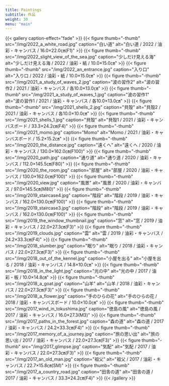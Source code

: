 ```yaml
---
title: Paintings
subtitle: 作品
weight: 30
menu: "main"
---
```




{{< gallery caption-effect="fade" >}}
  {{< figure thumb="-thumb" src="/img/2022_a_white_road.jpg" caption="白い道" alt="白い道 / 2022 / 油彩・キャンバス / 16.0×22.0㎝(F1)" >}}
  {{< figure thumb="-thumb" src="/img/2022_slight_view_of_the_sea.jpg" caption="少しだけ見える海" alt="少しだけ見える海 / 2022 / 油彩・紙 / 10.0×15.0㎝" >}}
  {{< figure thumb="-thumb" src="/img/2022_an_entrance.jpg" caption="入り口" alt="入り口 / 2022 / 油彩・紙 / 10.0×15.0㎝" >}}
  {{< figure thumb="-thumb" src="/img/2021_a_study_of_waves_2.jpg" caption="波の習作2" alt="波の習作2 / 2021 / 油彩・キャンバス / 各10.0×13.0㎝" >}}
  {{< figure thumb="-thumb" src="/img/2021_a_study_of_waves_1.jpg" caption="波の習作1" alt="波の習作1 / 2021 / 油彩・キャンバス / 各10.0×13.0㎝" >}}
  {{< figure thumb="-thumb" src="/img/2021_shells_2.jpg" caption="貝殻" alt="貝殻2 / 2021 / 油彩・キャンバス / 各10.0×10.0㎝" >}}
  {{< figure thumb="-thumb" src="/img/2021_shells_1.jpg" caption="貝殻" alt="貝殻1 / 2021 / 油彩・キャンバスボード / 33.3×24.2㎝(F4)" >}}
  {{< figure thumb="-thumb" src="/img/2021_momo.jpg" caption="Momo" alt="Momo / 2021 / 油彩・キャンバスボード / 15.2×15.2㎝" >}}
  {{< figure thumb="-thumb" src="/img/2020_the_distance.jpg" caption="遠くへ" alt="遠くへ / 2020 / 油彩・キャンバス / 130.0×162.0㎝(F100)" >}}
  {{< figure thumb="-thumb" src="/img/2020_path.jpg" caption="通り道" alt="通り道 /  2020 / 油彩・キャンバス / 112.0×145.5㎝(F80)" >}}
  {{< figure thumb="-thumb" src="/img/2020_the_room.jpg" caption="部屋" alt="部屋 / 2020 / 油彩・キャンバス / 130.0×162.0㎝(F100)" >}}
  {{< figure thumb="-thumb" src="/img/2020_view.jpg" caption="風景" alt="風景 / 2020 / 油彩・キャンバス / 97.0×145.5㎝(M80)" >}}
  {{< figure thumb="-thumb" src="/img/2019_staircase4.jpg" caption="階段" alt="階段 / 2019 / 油彩・キャンバス / 162.0×130.0㎝(F100)" >}}
  {{< figure thumb="-thumb" src="/img/2019_staircase3.jpg" caption="階段" alt="階段 / 2019 / 油彩・キャンバス / 162.0×130.0㎝(F100)" >}}
  {{< figure thumb="-thumb" src="/img/2019_the_window_thumbnail.jpg" caption="窓" alt="窓 / 2019 / 油彩・キャンバス / 22.0×27.3㎝(F3)" >}}
  {{< figure thumb="-thumb" src="/img/2019_clouds.jpg" caption="雲" alt="雲 / 2019 / 油彩・キャンバス / 24.2×33.3㎝(F4)" >}}
  {{< figure thumb="-thumb" src="/img/2018_slumber.jpg" caption="眠り" alt="眠り / 2018 / 油彩・キャンバス / 22.0×27.3㎝(F3)" >}}
  {{< figure thumb="-thumb" src="/img/2018_out_of_the_kennel.jpg" caption="小屋を出る" alt="小屋を出る / 2018 / 油彩・キャンバス / 14.8×10.0㎝" >}}
  {{< figure thumb="-thumb" src="/img/2018_in_the_light.jpg" caption="光の中" alt="光の中 / 2017 / 油彩・板 / 10.0×14.8㎝" >}}
  {{< figure thumb="-thumb" src="/img/2018_a_goat.jpg" caption="山羊" alt="山羊 / 2018 / 油彩・キャンバス / 22.0×27.3㎝(F3)" >}}
  {{< figure thumb="-thumb" src="/img/2018_a_flower.jpg" caption="手のひらの花" alt="手のひらの花 / 2018 / 油彩・キャンバスボード / 10.0×10.0㎝" >}}
  {{< figure thumb="-thumb" src="/img/2017_wind_in_tokushima.jpg" caption="徳島の風" alt="徳島の風 / 2017 / 油彩・キャンバス / 16.0×27.3(M3)" >}}
  {{< figure thumb="-thumb" src="/img/2017_paths_in_the_forest.jpg" caption="森の道" alt="森の道 / 2017 / 油彩・キャンバス / 24.2×33.3㎝(F4)" >}}
  {{< figure thumb="-thumb" src="/img/2017_memory_of_a_journey.jpg" caption="旅の思い出" alt="旅の思い出 / 2017 / 油彩・キャンバス / 22.0×27.3㎝(F3)" >}}
  {{< figure thumb="-thumb" src="/img/2017_glimpse.jpg" caption="気配" alt="気配 / 2017 / 油彩・キャンバス / 22.0×27.3㎝(F3)" >}}
  {{< figure thumb="-thumb" src="/img/2017_an_old_man.jpg" caption="祖父" alt="祖父 / 2017 / 油彩・キャンバス / 22.7×15.8㎝(SM)" >}}
  {{< figure thumb="-thumb" src="/img/2017_a_country_road.jpg" caption="田舎の道" alt="田舎の道 / 2017 / 油彩・キャンバス / 33.3×24.2㎝(F4)" >}}
{{< /gallery >}}
